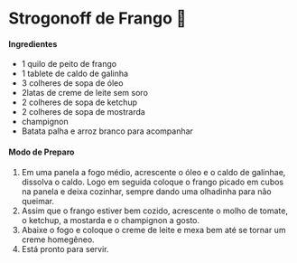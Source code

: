 # Strogonoff de Frango :chicken:

#### Ingredientes

- 1 quilo de peito de frango
- 1 tablete de caldo de galinha
- 3 colheres de sopa de óleo
- 2latas de creme de leite sem soro
- 2 colheres de sopa de ketchup
- 2 colheres de sopa de mostrarda
- champignon
- Batata palha e arroz branco para acompanhar

#### Modo de Preparo

1. Em uma panela a fogo médio, acrescente o óleo e o caldo de galinhae, dissolva o caldo. Logo em seguida coloque o frango picado em cubos na panela e deixa cozinhar, sempre dando uma olhadinha para não queimar.
2. Assim que o frango estiver bem cozido, acrescente o molho de tomate, o ketchup, a mostarda e o champignon a gosto.
3. Abaixe o fogo e coloque o creme de leite e mexa bem até se tornar um creme homegêneo.
4. Está pronto para servir.